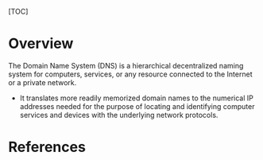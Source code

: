 [TOC]

# Overview

The Domain Name System (DNS) is a hierarchical decentralized naming
system for computers, services, or any resource connected to the
Internet or a private network.

- It translates more readily memorized domain names to the numerical IP
addresses needed for the purpose of locating and identifying computer
services and devices with the underlying network protocols.

# References

[wiki-dns]: https://en.wikipedia.org/wiki/Domain_Name_System "Wikipedia - Domain Name System"
[dns-server-types]: https://www.digitalocean.com/community/tutorials/a-comparison-of-dns-server-types-how-to-choose-the-right-dns-configuration "A comparison of DNS Server types: how to choose the right DNS configuration"
[set-up-nameservers]: https://crm.vpscheap.net/knowledgebase.php?action=displayarticle&id=10 "Set up nameservers"
[google-domains-help]: https://support.google.com/domains#topic=3314003 "Google Domains Help"
